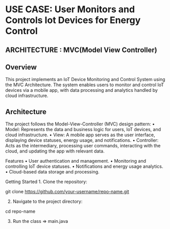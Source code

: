 # USE CASE: User Monitors and Controls Iot Devices for Energy Control
## ARCHITECTURE : MVC(Model View Controller)

 ## Overview

This project implements an IoT Device Monitoring and Control System using the MVC Architecture. The system enables users to monitor and control IoT devices via a mobile app, with data processing and analytics handled by cloud infrastructure.

 ## Architecture

The project follows the Model-View-Controller (MVC) design pattern:
	•	Model: Represents the data and business logic for users, IoT devices, and cloud infrastructure.
	•	View: A mobile app serves as the user interface, displaying device statuses, energy usage, and notifications.
	•	Controller: Acts as the intermediary, processing user commands, interacting with the cloud, and updating the app with relevant data.

Features
	•	User authentication and management.
	•	Monitoring and controlling IoT device statuses.
	•	Notifications and energy usage analytics.
	•	Cloud-based data storage and processing.


Getting Started
	1.	Clone the repository:

git clone [https://github.com/your-username/repo-name.git  ](https://github.com/Muttayyab-13/Software-Design-and-Architecture/tree/893e43cf9faaffb5c0c029e792bc3bebe192fa87/LAB%20FINAL%20-%20Sol)

 2. Navigate to the project directory:

cd repo-name  

3. Run the class => main.java

